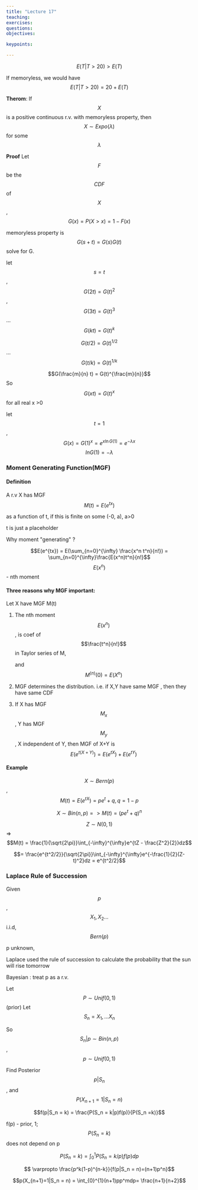 ```yaml
---
title: "Lecture 17"
teaching: 
exercises:
questions:
objectives:

keypoints:

---
```


$$E(T|T>20) > E(T)$$  

If memoryless, we would have $$E(T|T>20) = 20 + E(T)$$

**Therom**: If $$X$$ is a positive continuous r.v.  with memoryless property, then $$X\sim Expo(\lambda)$$  for some $$\lambda$$ 

**Proof** Let $$F$$ be the $$CDF$$ of $$X$$, $$G(x) = P(X>x) = 1 - F(x)$$

memoryless property is $$G(s+t) = G(s)G(t)$$ solve for G.

let $$s=t$$, $$G(2t) = G(t)^2$$ , $$G(3t) = G(t)^3$$ …$$G(kt) = G(t)^k$$ 

$$G(t/2) = G(t)^{1/2}$$ …$$G(t/k) = G(t)^{1/k}$$

$$G(\frac{m}{n} t) = G(t)^{\frac{m}{n}}$$  So $$G(xt) = G(t)^x $$ for all real x >0

let $$t = 1$$, $$G(x) = G(1)^x = e^{x\ln G(1)} = e^{-\lambda x}$$  $$ lnG(1) = -\lambda$$ 

### Moment Generating Function(MGF)

#### Definition

A r.v X has MGF $$M(t) = E(e^{tx})$$ 

as a function of t, if this is finite on some (-0, a), a>0

t is just a placeholder

Why moment "generating" ?

$$E(e^{tx}) = E(\sum_{n=0}^{\infty} \frac{x^n t^n}{n!}) = \sum_{n=0}^{\infty}\frac{E(x^n)t^n}{n!}$$  $$E(x^n)$$ - nth moment



#### Three reasons why MGF important:

Let X have MGF M(t)

1. The nth moment $$E(x^n)$$ , is coef of $$\frac{t^n}{n!}$$  in Taylor series of M, 

   and    $$M^{(n)}(0) = E(X^n)$$ 

2. MGF determines the distribution.  i.e. if X,Y have same MGF , then they have same CDF

3. If X has MGF $$M_x$$, Y has MGF $$M_y$$, X independent of Y, then MGF of X+Y is $$E(e^{t(X+Y)}) = E(e^{tX})  + E(e^{tY})$$ 

#### Example

 $$X\sim Bern(p)$$, $$M(t) = E(e^{tX}) = pe^t + q, q= 1-p$$

$$X\sim Bin(n, p) => M(t) = (pe^t + q)^n$$ 

$$Z\sim N(0,1)$$  => $$M(t) = \frac{1}{\sqrt{2\pi}}\int_{-\infty}^{\infty}e^{tZ - \frac{Z^2}{2}}dz$$ 

$$= \frac{e^{t^2/2}}{\sqrt{2\pi}}\int_{-\infty}^{\infty}e^{-\frac{1}{2}(Z-t)^2}dz = e^{t^2/2}$$

### Laplace Rule of Succession

Given $$p$$, $$X_1, X_2 …$$ i.i.d,  $$Bern(p)$$

p unknown, 

Laplace used the rule of succession to calculate the probability that the sun will rise tomorrow

Bayesian : treat p as a r.v.

Let $$P\sim Unif(0,1)$$  (prior) Let $$S_n = X_1,\dots X_n$$

So$$ S_n|p \sim Bin(n,p)$$ , $$p \sim Unif(0,1)$$

Find Posterior $$p|S_n$$ , and $$P(X_{n+1} = 1| S_n = n)$$ 

$$f(p|S_n = k) = \frac{P(S_n = k|p)f(p)}{P(S_n =k)}$$  

 f(p) - prior, 1;  $$P(S_n =k)$$ does not depend on p

$$P(S_n = k) = \int_{0}^{1}P(S_n = k/p)f(p)dp$$ 

$$ \varpropto \frac{p^k(1-p)^{n-k}}{f(p|S_n = n)=(n+1)p^n}$$

$$p(X_{n+1}=1|S_n = n) = \int_{0}^{1}(n+1)pp^mdp= \frac{n+1}{n+2}$$ 